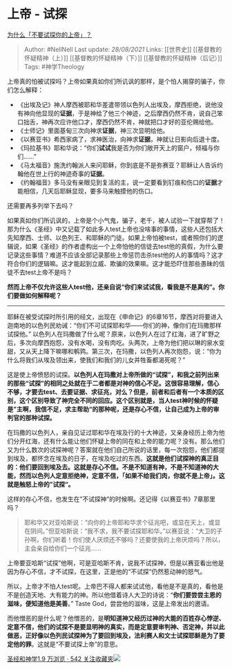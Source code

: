 # 上帝 - 试探
[为什么「不要试探你的上帝」？](https://www.zhihu.com/question/39835338/answer/377118701)

> Author: #NellNell 
Last update: *28/08/2021* 
Links: [[世界史]] [[基督教的怀疑精神（上）]] [[基督教的怀疑精神（下）]] [[基督教的怀疑精神（后记）]] 
Tags: #神学Theology 


  

上帝真的怕被试探吗？上帝如果真如你们所讥讽的那样，是个怕人揭穿的骗子，你们怎么解释：

-   《出埃及记》神人摩西被耶和华差遣带领以色列人出埃及，摩西拒绝，说他没有神向他显现的**证据**，于是神给了他三个神迹，之后摩西仍然不肯，说自己笨口拙舌，神再次应许他口才，摩西仍然不肯，神就把口才好的亚伦赐给他。
-   《士师记》里面基甸三次向神求**证据**，神三次显明给他。
-   《以赛亚书》希西家病了，求神医治，向神求**证据**，神就让日影向后退十度。
-   《玛拉基书》耶和华说：“你们**试试**我是否为你们敞开天上的窗户，倾福与你们……”
-   《马太福音》施洗约翰派人来问耶稣，你到底是不是弥赛亚？耶稣让人告诉约翰他在世上行的神迹奇事的**证据**。
-   《约翰福音》多马没有亲眼见到复活的主，说一定要看到钉痕和伤口的**证据**才能相信，几天后耶稣显现，要多马来触摸他的伤口。

还需要再多列举下去吗？

  

如果真如你们所讥讽的，上帝是个小气鬼，骗子，老千，被人试验一下就穿帮了！那为什么《圣经》中又记载了如此多人test上帝也没啥事的事情，这些人还包括大先知摩西、士师、以色列王、和耶稣的门徒。如果上帝怕被test，或者照你们的逻辑说，如果《圣经》的作者虚构出一个上帝怕他的信徒去test他的真假，为什么要记录这些事情？难道不应该全部记录那些上帝惩罚击杀test他的人的事情吗？这才符合你们的逻辑嘛。这才能起到立威、欺骗的效果嘛。这才能恐吓住那些愚昧的信徒不去test上帝不是吗？

  

**然而上帝不仅允许这些人test他，还亲自说“你们来试试我，看我是不是真的”。你们要做如何解释呢？**

---

耶稣在被受试探时所引用的经文，出现在《申命记》的6章16节，摩西对将要进入迦南地的以色列民劝诫：“你们不可试探耶和华——你们的神，像你们在玛撒那样试探他。” 以色列人在玛撒做了什么呢？原来，以色列人在过了红海，进了旷野之后，多次向摩西抱怨，没有水喝，没有肉吃。头两次，上帝为他们把以琳的泉水变甜，又从天上降下嘛哪和鹌鹑。第三次，在玛撒，以色列人再次抱怨，说：“你为什么将我们从埃及领出来，使我们和我们的儿女并牲畜都渴死呢？”

  

这是使上帝愤怒的试探。**以色列人在玛撒对上帝所做的“试探”，和我之前列出来的那些“试探”的相同之处就在于二者都是对神的信心不足。这很容易理解，信心不够，才要去test、去要证据、求征兆，对么？但是，前者和后者有一个本质的区别，这个区别导致了神完全不同的回应。这个区别就是，当人test神时候的怀疑是”主啊，我信不足，求主帮助“的那种呢，还是存心不信，让自己成为上帝的审判官的那种试探。**

  

在玛撒的以色列人，亲自见证过耶和华在埃及行的十大神迹，又亲身经历上帝为他们分开红海，还有什么能让他们怀疑上帝的同在和上帝的能力呢？没有。那么他们又为什么数次的试探神呢？答案就在他们自己所说的话里，每一次抱怨，他们都提到埃及，都怀念在埃及的日子，在埃及吃过的东西。**这就是他们试探神的真正目的：他们要回到埃及去。这就是存心不信。不是不知道有神，不是不知道神的大能，然而以色列人定意拒绝神，定意不信，「如果不给我们肉，你就不是上帝」。这就是触怒上帝的”试探“。**

  

这样的存心不信，也发生在”不试探神”的时候啊。还记得《以赛亚书》7章那里吗？

> 耶和华又对亚哈斯说：“向你的上帝耶和华求个征兆吧，或显在天上，或显在阴间。”但亚哈斯说：“我不求，我不要试探耶和华。”以赛亚说：“大卫的子孙啊，你们听着！你们使人厌烦还不够吗？还要使我的上帝厌烦吗？所以，主会亲自给你们一个征兆……

上帝要亚哈斯“试探”他啊，可是亚哈斯不肯，说我不试探神，但是以赛亚看出他是因为存心不信，才不试探，在这里，正是他的“不试探”仍然惹动神的怒气。

  

所以，上帝才不怕人test呢。上帝巴不得人都来试试他，看他是不是真的，看他是不是创造天地、大有能力的神。所以他借着诗人大卫的诗说：“**你们要尝尝主恩的滋味，便知道他是美善**。” Taste God，尝尝他的滋味，这是上帝发出的邀请。

  

而他憎恶的是什么呢？他憎恶的，是**明知道神又经历过神的大能的百姓存心悖逆、定意不信，他们的试探不是要显明神的真实，而是定意要审判神、否定神，并以此做恶，正好像以色列民试探神为了要回到埃及，法利赛人和文士试探耶稣是为了要定他的罪**。这就是“不要试探上帝”的意思。

[圣经和神学1.9 万浏览 · 542 关注收藏夹![](https://pic2.zhimg.com/80/v2-b2918ef3f9c19572ba524ac59316a917_1440w.png)](https://www.zhihu.com/collection/313814574)
